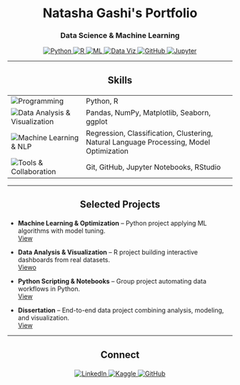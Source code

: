 <h1 align="center">Natasha Gashi's Portfolio</h1>
<h3 align="center">Data Science & Machine Learning</h3>

<p align="center">
  <a href="https://github.com/Natasha-Gashi">
    <img src="https://img.shields.io/badge/Python-000000?style=for-the-badge&logo=python&logoColor=ff69b4" alt="Python">
  </a>
  <a href="https://github.com/Natasha-Gashi">
    <img src="https://img.shields.io/badge/R-000000?style=for-the-badge&logo=r&logoColor=ff69b4" alt="R">
  </a>
  <a href="https://github.com/Natasha-Gashi/machine-learning-project">
    <img src="https://img.shields.io/badge/Machine_Learning-000000?style=for-the-badge&logo=tensorflow&logoColor=ff69b4" alt="ML">
  </a>
  <a href="https://github.com/Natasha-Gashi/data-visualization-project">
    <img src="https://img.shields.io/badge/Data_Visualization-000000?style=for-the-badge&logo=tableau&logoColor=ff69b4" alt="Data Viz">
  </a>
  <a href="https://github.com/Natasha-Gashi">
    <img src="https://img.shields.io/badge/GitHub-000000?style=for-the-badge&logo=github&logoColor=ff69b4" alt="GitHub">
  </a>
  <a href="https://github.com/Natasha-Gashi">
    <img src="https://img.shields.io/badge/Jupyter-000000?style=for-the-badge&logo=jupyter&logoColor=ff69b4" alt="Jupyter">
  </a>
</p>

<p align="center">

---

## <p align="center"> Skills</p>
<table>
  <tr>
    <td><img src="https://img.shields.io/badge/Programming-ff69b4?style=for-the-badge&logoColor=000000" alt="Programming"></td>
    <td>Python, R</td>
  </tr>
  <tr>
    <td><img src="https://img.shields.io/badge/Data%20Analysis%20%26%20Visualization-ff69b4?style=for-the-badge&logoColor=000000" alt="Data Analysis & Visualization"></td>
    <td>Pandas, NumPy, Matplotlib, Seaborn, ggplot</td>
  </tr>
  <tr>
    <td><img src="https://img.shields.io/badge/Machine%20Learning%20%26%20NLP-ff69b4?style=for-the-badge&logoColor=000000" alt="Machine Learning & NLP"></td>
    <td>Regression, Classification, Clustering, Natural Language Processing, Model Optimization</td>
  </tr>
  <tr>
    <td><img src="https://img.shields.io/badge/Tools-ff69b4?style=for-the-badge&logoColor=000000" alt="Tools & Collaboration"></td>
    <td>Git, GitHub, Jupyter Notebooks, RStudio</td>
  </tr>
</table>


---


## <p align="center"> Selected Projects</p>

- **Machine Learning & Optimization** – Python project applying ML algorithms with model tuning.  
  [View](link-to-repo)  

- **Data Analysis & Visualization** – R project building interactive dashboards from real datasets.  
  [Viewo](link-to-repo)  

- **Python Scripting & Notebooks** – Group project automating data workflows in Python.  
  [View](link-to-repo)  

- **Dissertation** – End-to-end data project combining analysis, modeling, and visualization.  
  [View](link-to-repo)  

---

## <p align="center"> Connect</p>
<p align="center">
  <a href="https://www.linkedin.com/in/natashagashi/">
    <img src="https://img.shields.io/badge/LinkedIn-ff69b4?style=for-the-badge&logo=linkedin&logoColor=000000" alt="LinkedIn">
  <a href="https://www.kaggle.com/yourusername">
    <img src="https://img.shields.io/badge/Kaggle-000000?style=for-the-badge&logo=kaggle&logoColor=ff69b4" alt="Kaggle">
  </a>
  </a>
  <a href="https://github.com/NatashaGashi">
    <img src="https://img.shields.io/badge/GitHub-ff69b4?style=for-the-badge&logo=github&logoColor=000000" alt="GitHub">
  </a> 
</p>

